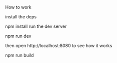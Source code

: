 How to work

install the deps

npm install
run the dev server

npm run dev

then open http://localhost:8080 to see how it works


npm run build